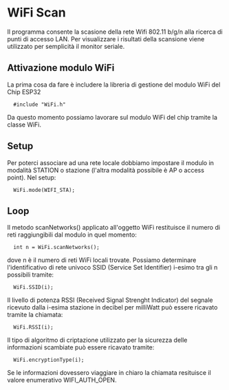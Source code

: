 # WiFi Scan

Il programma consente la scasione della rete Wifi 802.11 b/g/n alla ricerca di punti di accesso LAN. Per visualizzare i risultati
della scansione viene utilizzato per semplicità il monitor seriale. 

## Attivazione modulo WiFi

La prima cosa da fare è includere la libreria di gestione del modulo WiFi del Chip ESP32

      #include "WiFi.h"

Da questo momento possiamo lavorare sul modulo WiFi del chip tramite la classe WiFi. 

## Setup

Per poterci associare ad una rete locale 
dobbiamo impostare il modulo in modalità STATION o stazione (l'altra modalità possibile è AP o access point). Nel setup:

      WiFi.mode(WIFI_STA);

## Loop

Il metodo scanNetworks() applicato all'oggetto WiFi restituisce il numero di reti raggiungibili dal modulo in quel momento:

      int n = WiFi.scanNetworks();

dove n è il numero di reti WiFi locali trovate. Possiamo determinare l'identificativo di rete univoco SSID 
(Service Set Identifier) i-esimo tra gli n possibili tramite:

      WiFi.SSID(i);

Il livello di potenza RSSI (Received Signal Strenght Indicator) del segnale ricevuto dalla i-esima stazione in decibel 
per milliWatt può essere ricavato tramite la chiamata:

      WiFi.RSSI(i);

Il tipo di algoritmo di criptazione utilizzato per la sicurezza delle informazioni scambiate può essere ricavato tramite:

      WiFi.encryptionType(i);

Se le informazioni dovessero viaggiare in chiaro la chiamata resituisce il valore enumerativo WIFI_AUTH_OPEN.



